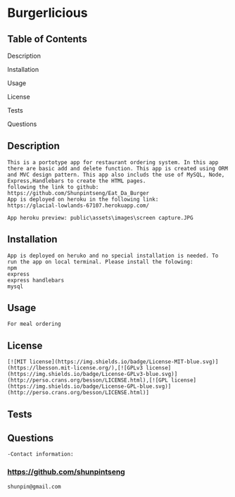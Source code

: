     
# Burgerlicious
       
## Table of Contents
    
Description

Installation

Usage

License

Tests

Questions


    
## Description
    
    This is a portotype app for restaurant ordering system. In this app there are basic add and delete function. This app is created using ORM and MVC design pattern. This app also includs the use of MySQL, Node, Express,Handlebars to create the HTML pages.
    following the link to github:
    https://github.com/Shunpintseng/Eat_Da_Burger
    App is deployed on heroku in the following link:
    https://glacial-lowlands-67107.herokuapp.com/

    App heroku preview: public\assets\images\screen capture.JPG


## Installation
    
    App is deployed on heruko and no special installation is needed. To run the app on local terminal. Please install the folowing:
    npm 
    express
    express handlebars
    mysql
    
## Usage

    For meal ordering
       
## License

    [![MIT license](https://img.shields.io/badge/License-MIT-blue.svg)](https://lbesson.mit-license.org/),[![GPLv3 license](https://img.shields.io/badge/License-GPLv3-blue.svg)](http://perso.crans.org/besson/LICENSE.html),[![GPL license](https://img.shields.io/badge/License-GPL-blue.svg)](http://perso.crans.org/besson/LICENSE.html)]    
    
## Tests
    
## Questions

    

    -Contact information:

### https://github.com/shunpintseng

    shunpin@gmail.com